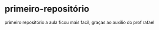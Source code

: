 # primeiro-repositório
primeiro repositório
a aula ficou mais facil, graças ao auxilio do prof rafael 
